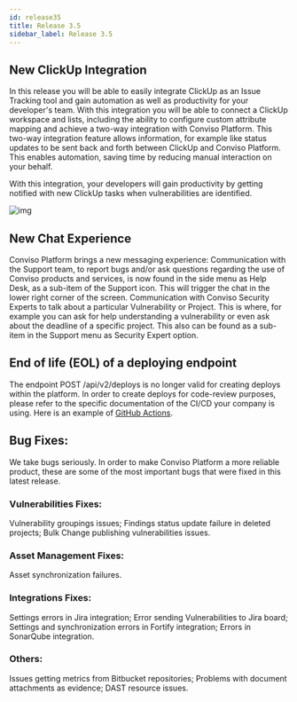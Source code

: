 ```yaml
---
id: release35
title: Release 3.5
sidebar_label: Release 3.5
---
```


## New ClickUp Integration

In this release you will be able to easily integrate ClickUp as an Issue Tracking tool and gain automation as well as productivity for your developer's team. With this integration you will be able to connect a ClickUp workspace and lists, including the ability to configure custom attribute mapping and achieve a two-way integration with Conviso Platform. This two-way integration feature allows information, for example like status updates to be sent back and forth between ClickUp and Conviso Platform. This enables automation, saving time by reducing manual interaction on your behalf.

With this integration, your developers will gain productivity by getting notified with new ClickUp tasks when vulnerabilities are identified.

<div style={{textAlign: 'center'}}>

![img](../../static/img/release35-gif1.gif)

</div>

## New Chat Experience

Conviso Platform brings a new messaging experience:
Communication with the Support team, to report bugs and/or ask questions regarding the use of Conviso products and services, is now found in the side menu as Help Desk, as a sub-item of the Support icon. This will trigger the chat in the lower right corner of the screen.
Communication with Conviso Security Experts to talk about a particular Vulnerability or Project. This is where, for example you can ask for help understanding a vulnerability or even ask about the deadline of a specific project. This also can be found as a sub-item in the Support menu as Security Expert option.

## End of life (EOL) of a deploying endpoint

The endpoint POST /api/v2/deploys is no longer valid for creating deploys within the platform. In order to create deploys for code-review purposes, please refer to the specific documentation of the CI/CD your company is using. Here is an example of [GitHub Actions](..\integrations\github-actions.md).

## Bug Fixes:

We take bugs seriously. In order to make Conviso Platform a more reliable product, these are some of the most important bugs that were fixed in this latest release.

### Vulnerabilities Fixes:

Vulnerability groupings issues;
Findings status update failure in deleted projects;
Bulk Change publishing vulnerabilities issues.

### Asset Management Fixes:

Asset synchronization failures.

### Integrations Fixes:

Settings errors in Jira integration;
Error sending Vulnerabilities to Jira board;
Settings and synchronization errors in Fortify integration;
Errors in SonarQube integration.

### Others:

Issues getting metrics from Bitbucket repositories;
Problems with document attachments as evidence;
DAST resource issues.